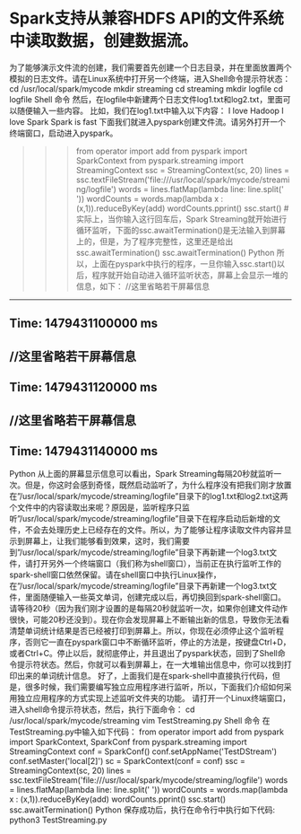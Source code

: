 # Spark支持从兼容HDFS API的文件系统中读取数据，创建数据流。

为了能够演示文件流的创建，我们需要首先创建一个日志目录，并在里面放置两个模拟的日志文件。请在Linux系统中打开另一个终端，进入Shell命令提示符状态：
cd /usr/local/spark/mycode
mkdir streaming
cd streaming
mkdir logfile
cd logfile
Shell 命令
然后，在logfile中新建两个日志文件log1.txt和log2.txt，里面可以随便输入一些内容。
比如，我们在log1.txt中输入以下内容：
I love Hadoop
I love Spark
Spark is fast
下面我们就进入pyspark创建文件流。请另外打开一个终端窗口，启动进入pyspark。
>>> from operator import add
>>> from pyspark import SparkContext
>>> from pyspark.streaming import StreamingContext
>>> ssc = StreamingContext(sc, 20)
>>> lines = ssc.textFileStream('file:///usr/local/spark/mycode/streaming/logfile')
>>> words = lines.flatMap(lambda line: line.split(' '))
>>> wordCounts = words.map(lambda x : (x,1)).reduceByKey(add)
>>> wordCounts.pprint()
>>> ssc.start() 
>>>#实际上，当你输入这行回车后，Spark Streaming就开始进行循环监听，下面的ssc.awaitTermination()是无法输入到屏幕上的，但是，为了程序完整性，这里还是给出ssc.awaitTermination()
>>> ssc.awaitTermination()
Python
所以，上面在pyspark中执行的程序，一旦你输入ssc.start()以后，程序就开始自动进入循环监听状态，屏幕上会显示一堆的信息，如下：
//这里省略若干屏幕信息
-------------------------------------------
Time: 1479431100000 ms
-------------------------------------------
//这里省略若干屏幕信息
-------------------------------------------
Time: 1479431120000 ms
-------------------------------------------
//这里省略若干屏幕信息
-------------------------------------------
Time: 1479431140000 ms
-------------------------------------------
Python
从上面的屏幕显示信息可以看出，Spark Streaming每隔20秒就监听一次。但是，你这时会感到奇怪，既然启动监听了，为什么程序没有把我们刚才放置在”/usr/local/spark/mycode/streaming/logfile”目录下的log1.txt和log2.txt这两个文件中的内容读取出来呢？原因是，监听程序只监听”/usr/local/spark/mycode/streaming/logfile”目录下在程序启动后新增的文件，不会去处理历史上已经存在的文件。所以，为了能够让程序读取文件内容并显示到屏幕上，让我们能够看到效果，这时，我们需要到”/usr/local/spark/mycode/streaming/logfile”目录下再新建一个log3.txt文件，请打开另外一个终端窗口（我们称为shell窗口），当前正在执行监听工作的spark-shell窗口依然保留。请在shell窗口中执行Linux操作，在”/usr/local/spark/mycode/streaming/logfile”目录下再新建一个log3.txt文件，里面随便输入一些英文单词，创建完成以后，再切换回到spark-shell窗口。请等待20秒（因为我们刚才设置的是每隔20秒就监听一次，如果你创建文件动作很快，可能20秒还没到）。现在你会发现屏幕上不断输出新的信息，导致你无法看清楚单词统计结果是否已经被打印到屏幕上。所以，你现在必须停止这个监听程序，否则它一直在pyspark窗口中不断循环监听，停止的方法是，按键盘Ctrl+D，或者Ctrl+C。停止以后，就彻底停止，并且退出了pyspark状态，回到了Shell命令提示符状态。然后，你就可以看到屏幕上，在一大堆输出信息中，你可以找到打印出来的单词统计信息。
好了，上面我们是在spark-shell中直接执行代码，但是，很多时候，我们需要编写独立应用程序进行监听，所以，下面我们介绍如何采用独立应用程序的方式实现上述监听文件夹的功能。
请打开一个Linux终端窗口，进入shell命令提示符状态，然后，执行下面命令：
cd /usr/local/spark/mycode/streaming
vim TestStreaming.py
Shell 命令
在TestStreaming.py中输入如下代码：
from operator import add
from pyspark import SparkContext, SparkConf
from pyspark.streaming import StreamingContext
conf = SparkConf()
conf.setAppName('TestDStream')
conf.setMaster('local[2]')
sc = SparkContext(conf = conf)
ssc = StreamingContext(sc, 20)
lines = ssc.textFileStream('file:///usr/local/spark/mycode/streaming/logfile')
words = lines.flatMap(lambda line: line.split(' '))
wordCounts = words.map(lambda x : (x,1)).reduceByKey(add)
wordCounts.pprint()
ssc.start()
ssc.awaitTermination()
Python
保存成功后，执行在命令行中执行如下代码:
python3 TestStreaming.py

